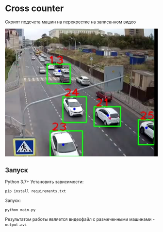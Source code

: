 # Cross counter
Скрипт подсчета машин на перекрестке на записанном видео

![plot](./images/work_example.png)

## Запуск
Python 3.7+
Установить зависимости:
```bash
pip install requirements.txt
```
Запуск:
```bash
python main.py
```

Результатом работы является видеофайл с размеченными 
машинами - `output.avi`
